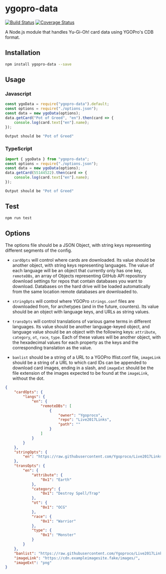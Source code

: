 # ygopro-data

[![Build Status](https://travis-ci.org/AlphaKretin/ygo-data.svg?branch=master)](https://travis-ci.org/AlphaKretin/ygo-data) [![Coverage Status](https://coveralls.io/repos/github/AlphaKretin/ygo-data/badge.svg?branch=master)](https://coveralls.io/github/AlphaKretin/ygo-data?branch=master&service=github)

A Node.js module that handles Yu-Gi-Oh! card data using YGOPro's CDB format.

## Installation

```sh
npm install ygopro-data --save
```

## Usage

### Javascript

```javascript
const ygoData = require("ygopro-data").default;
const options = require("./options.json");
const data = new ygoData(options);
data.getCard("Pot of Greed", "en").then(card => {
    console.log(card.text["en"].name);
});
```

```sh
Output should be "Pot of Greed"
```

### TypeScript

```typescript
import { ygoData } from "ygopro-data";
const options = require("./options.json");
const data = new ygoData(options);
data.getCard(55144522).then(card => {
    console.log(card.text["en"].name);
});
```

```sh
Output should be "Pot of Greed"
```

## Test

```sh
npm run test
```

## Options

The options file should be a JSON Object, with string keys representing different segments of the config.

-   `cardOpts` will control where cards are downloaded. Its value should be another object, with string keys representing languages. The value of each language will be an object that currently only has one key, `remoteDBs`, an array of Objects representing GitHub API repository download settings for repos that contain databases you want to download. Databases on the hard drive will be loaded automatically from the same location remote databases are downloaded to.

-   `stringOpts` will control where YGOPro `strings.conf` files are downloaded from, for archetypes (and in the future, counters). Its value should be an object with language keys, and URLs as string values.

-   `transOpts` will control translations of various game terms in different languages. Its value should be another language-keyed object, and language value should be an object with the following keys: `attribute`, `category`, `ot`, `race`, `type`. Each of these values will be another object, with the hexadecimal values for each property as the keys and the corresponding translation as the value.

-   `banlist` should be a string of a URL to a YGOPro lflist.conf file, `imageLink` should be a string of a URL to which card IDs can be appended to download card images, ending in a slash, and `imageExt` should be the file extension of the images expected to be found at the `imageLink`, without the dot.

```json
{
    "cardOpts": {
        "langs": {
            "en": {
                "remoteDBs": [
                    {
                        "owner": "Ygoproco",
                        "repo": "Live2017Links",
                        "path": ""
                    }
                ]
            }
        }
    },
    "stringOpts": {
        "en": "https://raw.githubusercontent.com/Ygoproco/Live2017Links/master/strings.conf"
    },
    "transOpts": {
        "en": {
            "attribute": {
                "0x1": "Earth"
            },
            "category": {
                "0x1": "Destroy Spell/Trap"
            },
            "ot": {
                "0x1": "OCG"
            },
            "race": {
                "0x1": "Warrior"
            },
            "type": {
                "0x1": "Monster"
            }
        }
    },
    "banlist": "https://raw.githubusercontent.com/Ygoproco/Live2017Links/master/lflist.conf",
    "imageLink": "https://cdn.exampleimagesite.fake/images/",
    "imageExt": "png"
}
```
